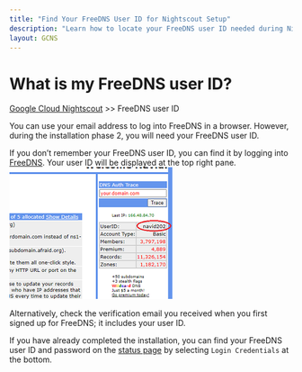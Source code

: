 ```yaml
---
title: "Find Your FreeDNS User ID for Nightscout Setup"
description: "Learn how to locate your FreeDNS user ID needed during Nightscout Phase 2 setup. Documentation and help for Google Cloud Nightscout users managing dynamic DNS."
layout: GCNS
---
```


# What is my FreeDNS user ID?
[Google Cloud Nightscout](./GoogleCloud.md) >> FreeDNS user ID  

You can use your email address to log into FreeDNS in a browser.  However, during the installation phase 2, you will need your FreeDNS user ID.  
  
If you don’t remember your FreeDNS user ID, you can find it by logging into [FreeDNS](https://freedns.afraid.org/menu/). Your user ID will be displayed at the top right pane.  
![FD_userID](./images/FD_userID.png)  
  
Alternatively, check the verification email you received when you first signed up for FreeDNS; it includes your user ID.   
  
If you have already completed the installation, you can find your FreeDNS user ID and password on the [status page](./Status.md) by selecting `Login Credentials` at the bottom.  
  
